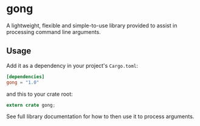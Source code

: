 gong
====

A lightweight, flexible and simple-to-use library provided to assist in processing command line
arguments.

## Usage

Add it as a dependency in your project's `Cargo.toml`:

```toml
[dependencies]
gong = "1.0"
```

and this to your crate root:

```rust
extern crate gong;
```

See full library documentation for how to then use it to process arguments.
